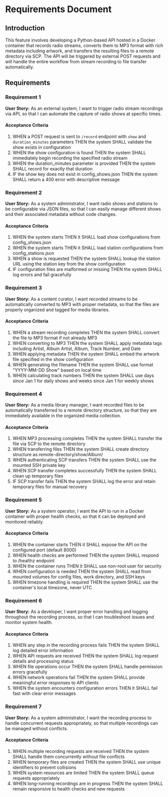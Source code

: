 # Requirements Document

## Introduction

This feature involves developing a Python-based API hosted in a Docker container that records radio streams, converts them to MP3 format with rich metadata including artwork, and transfers the resulting files to a remote directory via SCP. The API will be triggered by external POST requests and will handle the entire workflow from stream recording to file transfer automatically.

## Requirements

### Requirement 1

**User Story:** As an external system, I want to trigger radio stream recordings via API, so that I can automate the capture of radio shows at specific times.

#### Acceptance Criteria

1. WHEN a POST request is sent to `/record` endpoint with `show` and `duration_minutes` parameters THEN the system SHALL validate the show exists in configuration
2. WHEN the show configuration is found THEN the system SHALL immediately begin recording the specified radio stream
3. WHEN the duration_minutes parameter is provided THEN the system SHALL record for exactly that duration
4. IF the show key does not exist in config_shows.json THEN the system SHALL return a 400 error with descriptive message

### Requirement 2

**User Story:** As a system administrator, I want radio shows and stations to be configurable via JSON files, so that I can easily manage different shows and their associated metadata without code changes.

#### Acceptance Criteria

1. WHEN the system starts THEN it SHALL load show configurations from config_shows.json
2. WHEN the system starts THEN it SHALL load station configurations from config_stations.json
3. WHEN a show is requested THEN the system SHALL lookup the station URL using the station key from the show configuration
4. IF configuration files are malformed or missing THEN the system SHALL log errors and fail gracefully

### Requirement 3

**User Story:** As a content curator, I want recorded streams to be automatically converted to MP3 with proper metadata, so that the files are properly organized and tagged for media libraries.

#### Acceptance Criteria

1. WHEN a stream recording completes THEN the system SHALL convert the file to MP3 format if not already MP3
2. WHEN converting to MP3 THEN the system SHALL apply metadata tags including Artist, Album Artist, Album, Track Number, and Date
3. WHEN applying metadata THEN the system SHALL embed the artwork file specified in the show configuration
4. WHEN generating the filename THEN the system SHALL use format "YYYY-MM-DD Show" based on local time
5. WHEN calculating track numbers THEN the system SHALL use days since Jan 1 for daily shows and weeks since Jan 1 for weekly shows

### Requirement 4

**User Story:** As a media library manager, I want recorded files to be automatically transferred to a remote directory structure, so that they are immediately available in the organized media collection.

#### Acceptance Criteria

1. WHEN MP3 processing completes THEN the system SHALL transfer the file via SCP to the remote directory
2. WHEN transferring files THEN the system SHALL create directory structure as remote-directory/show/Album/
3. WHEN authenticating SCP transfers THEN the system SHALL use the mounted SSH private key
4. WHEN SCP transfer completes successfully THEN the system SHALL clean up temporary files
5. IF SCP transfer fails THEN the system SHALL log the error and retain temporary files for manual recovery

### Requirement 5

**User Story:** As a system operator, I want the API to run in a Docker container with proper health checks, so that it can be deployed and monitored reliably.

#### Acceptance Criteria

1. WHEN the container starts THEN it SHALL expose the API on the configured port (default 8000)
2. WHEN health checks are performed THEN the system SHALL respond to /healthz endpoint
3. WHEN the container runs THEN it SHALL use non-root user for security
4. WHEN configuration is needed THEN the system SHALL read from mounted volumes for config files, work directory, and SSH keys
5. WHEN timezone handling is required THEN the system SHALL use the container's local timezone, never UTC

### Requirement 6

**User Story:** As a developer, I want proper error handling and logging throughout the recording process, so that I can troubleshoot issues and monitor system health.

#### Acceptance Criteria

1. WHEN any step in the recording process fails THEN the system SHALL log detailed error information
2. WHEN API requests are received THEN the system SHALL log request details and processing status
3. WHEN file operations occur THEN the system SHALL handle permission errors gracefully
4. WHEN network operations fail THEN the system SHALL provide meaningful error responses to API clients
5. WHEN the system encounters configuration errors THEN it SHALL fail fast with clear error messages

### Requirement 7

**User Story:** As a system administrator, I want the recording process to handle concurrent requests appropriately, so that multiple recordings can be managed without conflicts.

#### Acceptance Criteria

1. WHEN multiple recording requests are received THEN the system SHALL handle them concurrently without file conflicts
2. WHEN temporary files are created THEN the system SHALL use unique identifiers to prevent collisions
3. WHEN system resources are limited THEN the system SHALL queue requests appropriately
4. WHEN long-running recordings are in progress THEN the system SHALL remain responsive to health checks and new requests